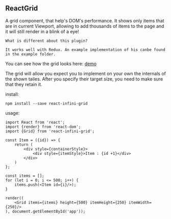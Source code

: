 ## ReactGrid

A grid component, that help's DOM's performance. It shows only items that are in current Viewport, allowing to add thousands of items to the page and it will still render in a blink of a eye!

    What is different about this plugin?
    
    It works well with Redux. An example implementation of his canbe found in the example folder.

You can see how the grid looks here: 
[demo](https://adamgajzlerowicz.github.io/ReactGrid)

The grid will allow you expect you to implement on your own the internals of the shown tailes. After you specify their target size, you need to make sure that they retain it.  

install:
```
npm install --save react-infini-grid
```

usage: 
```
import React from 'react';
import {render} from 'react-dom';
import {Grid} from 'react-infini-grid';

const Item = ({id}) => {
    return (
        <div style={containerStyle}>
            <div style={itemStyle}>Item : {id +1}</div>
        </div>
    )
};

const items = [];
for (let i = 0; i <= 500; i++) {
    items.push(<Item id={i}/>);
}

render((
    <Grid items={items} height={500} itemHeight={250} itemWidth={250}/>
), document.getElementById('app'));
```

